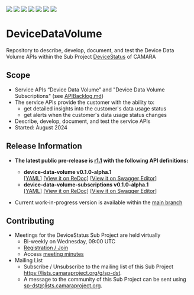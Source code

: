 <a href="https://github.com/camaraproject/DeviceDataVolume/commits/" title="Last Commit"><img src="https://img.shields.io/github/last-commit/camaraproject/DeviceDataVolume?style=plastic"></a>
<a href="https://github.com/camaraproject/DeviceDataVolume/issues" title="Open Issues"><img src="https://img.shields.io/github/issues/camaraproject/DeviceDataVolume?style=plastic"></a>
<a href="https://github.com/camaraproject/DeviceDataVolume/pulls" title="Open Pull Requests"><img src="https://img.shields.io/github/issues-pr/camaraproject/DeviceDataVolume?style=plastic"></a>
<a href="https://github.com/camaraproject/DeviceDataVolume/graphs/contributors" title="Contributors"><img src="https://img.shields.io/github/contributors/camaraproject/DeviceDataVolume?style=plastic"></a>
<a href="https://github.com/camaraproject/DeviceDataVolume" title="Repo Size"><img src="https://img.shields.io/github/repo-size/camaraproject/DeviceDataVolume?style=plastic"></a>
<a href="https://github.com/camaraproject/DeviceDataVolume/blob/main/LICENSE" title="License"><img src="https://img.shields.io/badge/License-Apache%202.0-green.svg?style=plastic"></a>
<a href="https://github.com/camaraproject/DeviceDataVolume/releases/latest" title="Latest Release"><img src="https://img.shields.io/github/release/camaraproject/DeviceDataVolume?style=plastic"></a>

# DeviceDataVolume
Repository to describe, develop, document, and test the Device Data Volume APIs within the Sub Project [DeviceStatus](https://lf-camaraproject.atlassian.net/wiki/x/fzLe) of CAMARA

## Scope

* Service APIs “Device Data Volume” and "Device Data Volume Subscriptions" (see [APIBacklog.md](https://github.com/camaraproject/APIBacklog/blob/main/documentation/APIbacklog.md))
* The service APIs provide the customer with the ability to:  
  * get detailed insights into the customer's data usage status
  * get alerts when the customer's data usage status changes
* Describe, develop, document, and test the service APIs
* Started: August 2024

## Release Information

* **The latest public pre-release is [r1.1](https://github.com/camaraproject/DeviceDataVolume/tree/r1.1) with the following API definitions:**

  * **device-data-volume v0.1.0-alpha.1**  
  [[YAML]](https://github.com/camaraproject/DeviceDataVolume/blob/r1.1/code/API_definitions/device-data-volume.yaml)
  [[View it on ReDoc]](https://redocly.github.io/redoc/?url=https://raw.githubusercontent.com/camaraproject/DeviceDataVolume/r1.1/code/API_definitions/device-data-volume.yaml&nocors)
  [[View it on Swagger Editor]](https://editor.swagger.io/?url=https://raw.githubusercontent.com/camaraproject/DeviceDataVolume/r1.1/code/API_definitions/device-data-volume.yaml)
  * **device-data-volume-subscriptions v0.1.0-alpha.1**  
  [[YAML]](https://github.com/camaraproject/DeviceDataVolume/blob/r1.1/code/API_definitions/device-data-volume-subscriptions.yaml)
  [[View it on ReDoc]](https://redocly.github.io/redoc/?url=https://raw.githubusercontent.com/camaraproject/DeviceDataVolume/r1.1/code/API_definitions/device-data-volume-subscriptions.yaml&nocors)
  [[View it on Swagger Editor]](https://editor.swagger.io/?url=https://raw.githubusercontent.com/camaraproject/DeviceDataVolume/r1.1/code/API_definitions/device-data-volume-subscriptions.yaml)

- Current work-in-progress version is available within the [main branch](https://github.com/camaraproject/DeviceDataVolume)

## Contributing
* Meetings for the DeviceStatus Sub Project are held virtually 
  * Bi-weekly on Wednesday, 09:00 UTC
  * [Registration / Join](https://zoom-lfx.platform.linuxfoundation.org/meeting/93413850406?password=3aeb0f1b-d9f9-42c5-91d8-3d2b20421ef1)
  * Access [meeting minutes](https://lf-camaraproject.atlassian.net/wiki/x/fzLe) 
* Mailing List
    * Subscribe / Unsubscribe to the mailing list of this Sub Project <https://lists.camaraproject.org/g/sp-dst>.
    * A message to the community of this Sub Project can be sent using <sp-dst@lists.camaraproject.org>.
